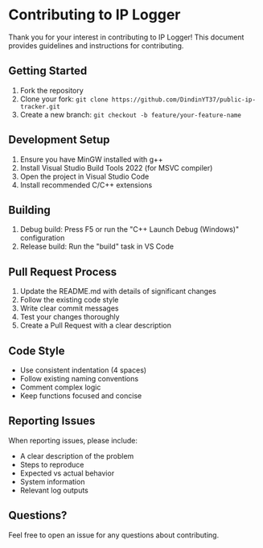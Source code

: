 # Contributing to IP Logger

Thank you for your interest in contributing to IP Logger! This document provides guidelines and instructions for contributing.

## Getting Started

1. Fork the repository
2. Clone your fork: `git clone https://github.com/DindinYT37/public-ip-tracker.git`
3. Create a new branch: `git checkout -b feature/your-feature-name`

## Development Setup

1. Ensure you have MinGW installed with g++
2. Install Visual Studio Build Tools 2022 (for MSVC compiler)
3. Open the project in Visual Studio Code
4. Install recommended C/C++ extensions

## Building

1. Debug build: Press F5 or run the "C++ Launch Debug (Windows)" configuration
2. Release build: Run the "build" task in VS Code

## Pull Request Process

1. Update the README.md with details of significant changes
2. Follow the existing code style
3. Write clear commit messages
4. Test your changes thoroughly
5. Create a Pull Request with a clear description

## Code Style

- Use consistent indentation (4 spaces)
- Follow existing naming conventions
- Comment complex logic
- Keep functions focused and concise

## Reporting Issues

When reporting issues, please include:

- A clear description of the problem
- Steps to reproduce
- Expected vs actual behavior
- System information
- Relevant log outputs

## Questions?

Feel free to open an issue for any questions about contributing. 